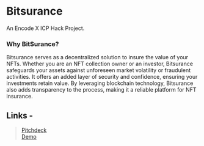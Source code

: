 # Bitsurance

An Encode X ICP Hack Project. 

### Why BitSurance?
Bitsurance serves as a decentralized solution to insure the value of your NFTs. 
Whether you are an NFT collection owner or an investor, Bitsurance safeguards your assets against unforeseen market volatility or fraudulent activities. 
It offers an added layer of security and confidence, ensuring your investments retain value. 
By leveraging blockchain technology, Bitsurance also adds transparency to the process, making it a reliable platform for NFT insurance. <br/> 

## Links - 
> [Pitchdeck](https://drive.google.com/file/d/12qCBsrUuUhaT3jyAP3BT2ubt5OnZuTRX/view?usp=sharing) <br/>
> [Demo](https://youtu.be/6f1vx0thgpk) <br />
